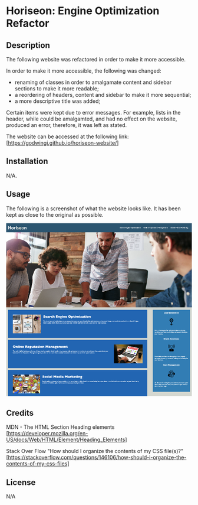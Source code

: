 # Horiseon: Engine Optimization Refactor

## Description

The following website was refactored in order to make it more accessible.

In order to make it more accessible, the following was changed:
- renaming of classes in order to amalgamate content and sidebar sections to make it more readable;
- a reordering of headers, content and sidebar to make it more sequential;
- a more descriptive title was added;

Certain items were kept due to error messages. For example, lists in the header, while could be amalgamted, and had no effect on the website, produced an error, therefore, it was left as stated.

The website can be accessed at the following link: [https://godwingi.github.io/horiseon-website/]

## Installation

N/A.

## Usage

The following is a screenshot of what the website looks like. It has been kept as close to the original as possible.

![Screenshot](assets/images/Horiseon.png)

## Credits

MDN - The HTML Section Heading elements 
[https://developer.mozilla.org/en-US/docs/Web/HTML/Element/Heading_Elements]

Stack Over Flow "How should I organize the contents of my CSS file(s)?" 
[https://stackoverflow.com/questions/146106/how-should-i-organize-the-contents-of-my-css-files]


## License

N/A